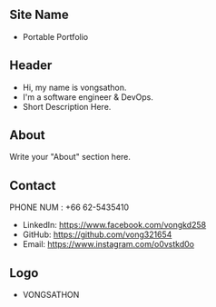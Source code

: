 ## Site Name
- Portable Portfolio

## Header
- Hi, my name is vongsathon. 
- I'm a software engineer & DevOps.
- Short Description Here.

## About
Write your "About" section here.

## Contact
PHONE NUM : +66 62-5435410
- LinkedIn: https://www.facebook.com/vongkd258
- GitHub: https://github.com/vong321654
- Email: https://www.instagram.com/o0vstkd0o

## Logo
- VONGSATHON